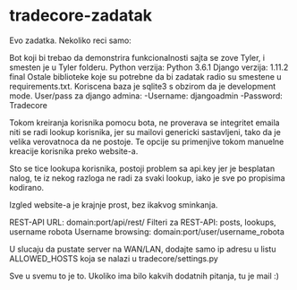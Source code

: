 # tradecore-zadatak

Evo zadatka.
Nekoliko reci samo:

  Bot koji bi trebao da demonstrira funkcionalnosti sajta se zove Tyler, i smesten je u Tyler folderu.
  Python verzija: Python 3.6.1
  Django verzija: 1.11.2 final
  Ostale biblioteke koje su potrebne da bi zadatak radio su smestene u requirements.txt.
  Koriscena baza je sqlite3 s obzirom da je development mode.
  User/pass za django admina:
    -Username: djangoadmin
    -Password: Tradecore
  
  Tokom kreiranja korisnika pomocu bota, ne proverava se integritet emaila niti se radi lookup korisnika, jer su mailovi
  genericki sastavljeni, tako da je velika verovatnoca da ne postoje. Te opcije su primenjive tokom manuelne kreacije korisnika
  preko website-a.
  
  Sto se tice lookupa korisnika, postoji problem sa api.key jer je besplatan nalog, te iz nekog razloga ne radi za svaki
  lookup, iako je sve po propisima kodirano.

  Izgled website-a je krajnje prost, bez ikakvog sminkanja.
  
  REST-API URL: domain:port/api/rest/
  Filteri za REST-API: posts, lookups, username robota
  Username browsing: domain:port/user/username_robota
  
  U slucaju da pustate server na WAN/LAN, dodajte samo ip adresu u listu ALLOWED_HOSTS koja se nalazi u tradecore/settings.py
  
Sve u svemu to je to. Ukoliko ima bilo kakvih dodatnih pitanja, tu je mail :)
